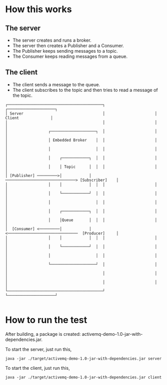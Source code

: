 # How this works

## The server

- The server creates and runs a broker.
- The server then creates a Publisher and a Consumer.
- The Publisher keeps sending messages to a topic.
- The Consumer keeps reading messages from a queue.


## The client
- The client sends a message to the queue.
- The client subscribes to the topic and then tries to read a message of the topic.


```               
┌──────────────────────────────────────────┐                      ┌─────────────────────┐
│ Server                                   │                      │ Client              │
│                                          │                      │                     │                                
│                  ┌────────────────────┐  │                      │                     │
│                  │ Embedded Broker    │  │                      │                     │
│                  │                    │  │                      │                     │
│                  │    ┌────────────┐  │  │                      │                     │
│                  │    │ Topic      │  │  │                      │                     │
│ [Publisher] ─────────>│            │ ───────────────────────────────> [Subscriber]    │
│                  │    │            │  │  │                      │                     │
│                  │    └────────────┘  │  │                      │                     │
│                  │                    │  │                      │                     │              
│                  │    ┌────────────┐  │  │                      │                     │
│                  │    │Queue       │  │  │                      │                     │
│  [Consumer] <─────────│            │ <───────────────────────────────  [Producer]     │
│                  │    │            │  │  │                      │                     │
│                  │    └────────────┘  │  │                      │                     │
│                  │                    │  │                      │                     │     
│                  └────────────────────┘  │                      │                     │  
│                                          │                      │                     │
│                                          │                      │                     │  
└──────────────────────────────────────────┘                      └─────────────────────┘ 
                  
```


# How to run the test

After building, a package is created: activemq-demo-1.0-jar-with-dependencies.jar.

To start the server, just run this,
```
java -jar ./target/activemq-demo-1.0-jar-with-dependencies.jar server
```

To start the client, just run this,
```
java -jar ./target/activemq-demo-1.0-jar-with-dependencies.jar client
```